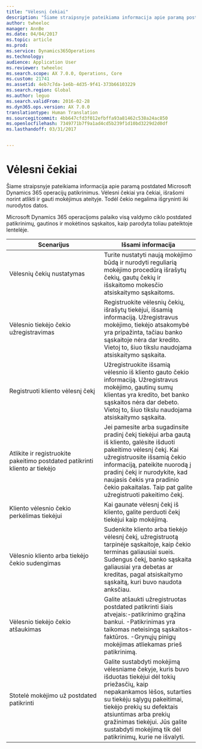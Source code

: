 ```yaml
---
title: "Vėlesni čekiai"
description: "Šiame straipsnyje pateikiama informacija apie paramą postdated Microsoft Dynamics 365 operacijų patikrinimus. Vėlesni čekiai yra čekiai, išrašomi norint atlikti ir gauti mokėjimus ateityje. Todėl čekio negalima išgryninti iki nurodytos datos."
author: twheeloc
manager: AnnBe
ms.date: 04/04/2017
ms.topic: article
ms.prod: 
ms.service: Dynamics365Operations
ms.technology: 
audience: Application User
ms.reviewer: twheeloc
ms.search.scope: AX 7.0.0, Operations, Core
ms.custom: 21741
ms.assetid: 4eb7c7da-1e6b-4d35-9f41-373b66103229
ms.search.region: Global
ms.author: leguo
ms.search.validFrom: 2016-02-28
ms.dyn365.ops.version: AX 7.0.0
translationtype: Human Translation
ms.sourcegitcommit: 4bb647cfd3f012efbffa93a81462c538a24ac850
ms.openlocfilehash: 7349771b7f9a1ad4cd5b239f1d10bd3229d2d0df
ms.lasthandoff: 03/31/2017


---
```


# <a name="postdated-checks"></a>Vėlesni čekiai

Šiame straipsnyje pateikiama informacija apie paramą postdated Microsoft Dynamics 365 operacijų patikrinimus. Vėlesni čekiai yra čekiai, išrašomi norint atlikti ir gauti mokėjimus ateityje. Todėl čekio negalima išgryninti iki nurodytos datos.

Microsoft Dynamics 365 operacijoms palaiko visą valdymo ciklo postdated patikrinimų, gautinos ir mokėtinos sąskaitos, kaip parodyta toliau pateiktoje lentelėje.
<table>
<colgroup>
<col width="50%" />
<col width="50%" />
</colgroup>
<thead>
<tr class="header">
<th>Scenarijus</th>
<th>Išsami informacija</th>
</tr>
</thead>
<tbody>
<tr class="odd">
<td>Vėlesnių čekių nustatymas</td>
<td>Turite nustatyti naują mokėjimo būdą ir nurodyti reguliarią mokėjimo procedūrą išrašytų čekių, gautų čekių ir išskaitomo mokesčio atsiskaitymo sąskaitoms.</td>
</tr>
<tr class="even">
<td>Vėlesnio tiekėjo čekio užregistravimas</td>
<td>Registruokite vėlesnių čekių, išrašytų tiekėjui, išsamią informaciją. Užregistravus mokėjimo, tiekėjo atsakomybė yra pripažinta, tačiau banko sąskaitoje nėra dar kredito. Vietoj to, šiuo tikslu naudojama atsiskaitymo sąskaita.</td>
</tr>
<tr class="odd">
<td>Registruoti kliento vėlesnį čekį</td>
<td>Užregistruokite išsamią vėlesnio iš kliento gauto čekio informaciją. Užregistravus mokėjimo, gautinų sumų klientas yra kredito, bet banko sąskaitos nėra dar debeto. Vietoj to, šiuo tikslu naudojama atsiskaitymo sąskaita.</td>
</tr>
<tr class="even">
<td>Atlikite ir registruokite pakeitimo postdated patikrinti kliento ar tiekėjo</td>
<td>
Jei pamesite arba sugadinsite pradinį čekį tiekėjui arba gautą iš kliento, galėsite išduoti pakeitimo vėlesnį čekį. Kai užregistruosite išsamią čekio informaciją, pateikite nuorodą į pradinį čekį ir nurodykite, kad naujasis čekis yra pradinio čekio pakaitalas. Taip pat galite užregistruoti pakeitimo čekį.</td>
</tr>
<tr class="odd">
<td>Kliento vėlesnio čekio perkėlimas tiekėjui</td>
<td>Kai gaunate vėlesnį čekį iš kliento, galite perduoti čekį tiekėjui kaip mokėjimą.</td>
</tr>
<tr class="even">
<td>Vėlesnio kliento arba tiekėjo čekio sudengimas</td>
<td>Sudenkite kliento arba tiekėjo vėlesnį čekį, užregistruotą tarpinėje sąskaitoje, kaip čekio terminas galiausiai sueis. Sudengus čekį, banko sąskaita galiausiai yra debetas ar kreditas, pagal atsiskaitymo sąskaitą, kuri buvo naudota anksčiau.</td>
</tr>
<tr class="odd">
<td>Vėlesnio tiekėjo čekio atšaukimas</td>
<td>Galite atšaukti užregistruotas postdated patikrinti šiais atvejais:-patikrinimo grąžina bankui.
-Patikrinimas yra taikomas neteisingą sąskaitos-faktūros.
-Grynųjų pinigų mokėjimas atliekamas prieš patikrinimą.
</td>
</tr>
<tr class="even">
<td>Stotelė mokėjimo už postdated patikrinti</td>
<td>Galite sustabdyti mokėjimą vėlesniame čekyje, kuris buvo išduotas tiekėjui dėl tokių priežasčių, kaip nepakankamos lėšos, sutarties su tiekėju sąlygų pakeitimai, tiekėjo prekių su defektais atsiuntimas arba prekių gražinimas tiekėjui. Jūs galite sustabdyti mokėjimą tik dėl patikrinimų, kurie ne išvalyti.</td>
</tr>
</tbody>
</table>





